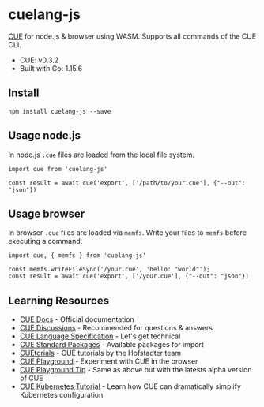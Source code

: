 # cuelang-js

[CUE](https://github.com/cuelang/cue) for node.js & browser using WASM. Supports all commands of the CUE CLI.

- CUE: v0.3.2
- Built with Go: 1.15.6

## Install

`npm install cuelang-js --save`

## Usage node.js

In node.js `.cue` files are loaded from the local file system.

```
import cue from 'cuelang-js'

const result = await cue('export', ['/path/to/your.cue'], {"--out": "json"})
```

## Usage browser

In browser `.cue` files are loaded via `memfs`. Write your files to `memfs` before executing a command.

```
import cue, { memfs } from 'cuelang-js'

const memfs.writeFileSync('/your.cue', 'hello: "world"');
const result = await cue('export', ['/your.cue'], {"--out": "json"})
```

## Learning Resources

- [CUE Docs](https://cuelang.org/docs/) - Official documentation
- [CUE Discussions](https://github.com/cuelang/cue/discussions) - Recommended for questions & answers
- [CUE Language Specification](https://github.com/cuelang/cue/blob/master/doc/ref/spec.md) - Let's get technical
- [CUE Standard Packages](https://github.com/cuelang/cue/blob/master/doc/ref/spec.md) - Available packages for import
- [CUEtorials](https://cuetorials.com/) - CUE tutorials by the Hofstadter team
- [CUE Playground](https://cuelang.org/play/#cue@export@cue) - Experiment with CUE in the browser
- [CUE Playground Tip](https://tip.cuelang.org/play/#cue@export@cue) - Same as above but with the latests alpha version of CUE
- [CUE Kubernetes Tutorial](https://github.com/cuelang/cue/blob/v0.3.2/doc/tutorial/kubernetes/README.md) - Learn how CUE can dramatically simplify Kubernetes configuration

